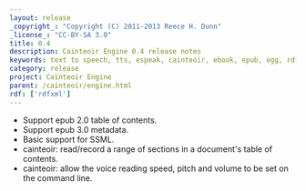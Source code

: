 ```yaml
---
layout: release
_copyright_: "Copyright (C) 2011-2013 Reece H. Dunn"
_license_: "CC-BY-SA 3.0"
title: 0.4
description: Cainteoir Engine 0.4 release notes
keywords: text to speech, tts, espeak, cainteoir, ebook, epub, ogg, rdf, metadata
category: release
project: Cainteoir Engine
parent: /cainteoir/engine.html
rdf: ['rdfxml']
---
```


*  Support epub 2.0 table of contents.
*  Support epub 3.0 metadata.
*  Basic support for SSML.
*  cainteoir: read/record a range of sections in a document's table of contents.
*  cainteoir: allow the voice reading speed, pitch and volume to be set on the command line.
